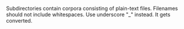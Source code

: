 Subdirectories contain corpora consisting of plain-text files.
Filenames should not include whitespaces. Use underscore "_" instead. It gets converted.